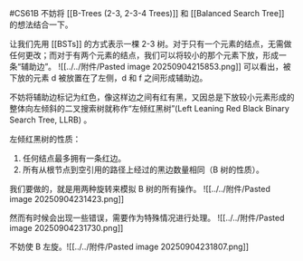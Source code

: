 #CS61B 
不妨将 [[B-Trees (2-3, 2-3-4 Trees)]] 和 [[Balanced Search Tree]] 的想法结合一下。

让我们先用 [[BSTs]] 的方式表示一棵 2-3 树。对于只有一个元素的结点，无需做任何更改；而对于有两个元素的结点，我们可以将较小的那个元素下放，形成一条“辅助边”。
![[../../附件/Pasted image 20250904215853.png]]
可以看出，被下放的元素 d 被放置在了左侧，d 和 f 之间形成辅助边。

不妨将辅助边标记为红色，像这样边之间有红有黑，又因总是下放较小元素形成的整体向左倾斜的二叉搜索树就称作“左倾红黑树”(Left Leaning Red Black Binary Search Tree, LLRB) 。

左倾红黑树的性质：
1. 任何结点最多拥有一条红边。
2. 所有从根节点到空引用的路径上经过的黑边数量相同（B 树的性质）。

我们要做的，就是用两种旋转来模拟 B 树的所有操作。
![[../../附件/Pasted image 20250904231423.png]]

然而有时候会出现一些错误，需要作为特殊情况进行处理。
![[../../附件/Pasted image 20250904231730.png]]

不妨使 B 左旋。![[../../附件/Pasted image 20250904231807.png]]